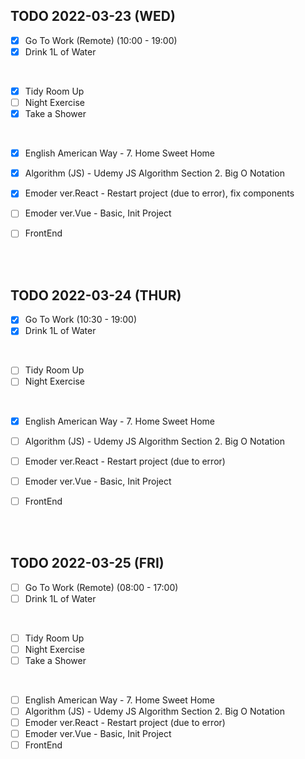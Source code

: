 ## TODO 2022-03-23 (WED)

- [x] Go To Work (Remote) (10:00 - 19:00)
- [x] Drink 1L of Water
<br>

- [x] Tidy Room Up
- [ ] Night Exercise 
- [x] Take a Shower
<br>

- [x] English American Way - 7. Home Sweet Home
- [x] Algorithm (JS) - Udemy JS Algorithm Section 2. Big O Notation 
- [x] Emoder ver.React - Restart project (due to error), fix components 
- [ ] Emoder ver.Vue - Basic, Init Project
- [ ] FrontEnd 



<br><br>

## TODO 2022-03-24 (THUR)

- [x] Go To Work (10:30 - 19:00)
- [x] Drink 1L of Water
<br>

- [ ] Tidy Room Up
- [ ] Night Exercise 
<br>

- [x] English American Way - 7. Home Sweet Home
- [ ] Algorithm (JS) - Udemy JS Algorithm Section 2. Big O Notation 
- [ ] Emoder ver.React - Restart project (due to error)
- [ ] Emoder ver.Vue - Basic, Init Project
- [ ] FrontEnd 



<br><br>

## TODO 2022-03-25 (FRI)

- [ ] Go To Work (Remote) (08:00 - 17:00)
- [ ] Drink 1L of Water
<br>

- [ ] Tidy Room Up
- [ ] Night Exercise
- [ ] Take a Shower
<br>

- [ ] English American Way - 7. Home Sweet Home
- [ ] Algorithm (JS) - Udemy JS Algorithm Section 2. Big O Notation 
- [ ] Emoder ver.React - Restart project (due to error)
- [ ] Emoder ver.Vue - Basic, Init Project
- [ ] FrontEnd 